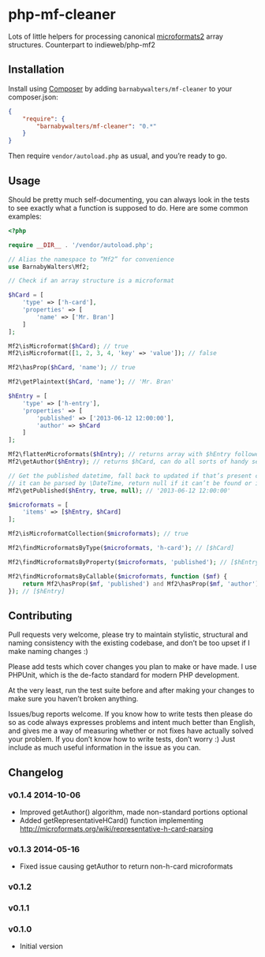 # php-mf-cleaner

Lots of little helpers for processing canonical [microformats2](http://microformats.org/wiki/microformats2) array structures. Counterpart to indieweb/php-mf2

## Installation

Install using [Composer](https://getcomposer.org) by adding `barnabywalters/mf-cleaner` to your composer.json:

```json
{
	"require": {
		"barnabywalters/mf-cleaner": "0.*"
	}
}
```

Then require `vendor/autoload.php` as usual, and you’re ready to go.

## Usage

Should be pretty much self-documenting, you can always look in the tests to see 
exactly what a function is supposed to do. Here are some common examples:

```php
<?php

require __DIR__ . '/vendor/autoload.php';

// Alias the namespace to ”Mf2” for convenience
use BarnabyWalters\Mf2;

// Check if an array structure is a microformat

$hCard = [
	'type' => ['h-card'],
	'properties' => [
		'name' => ['Mr. Bran']
	]
];

Mf2\isMicroformat($hCard); // true
Mf2\isMicroformat([1, 2, 3, 4, 'key' => 'value']); // false

Mf2\hasProp($hCard, 'name'); // true

Mf2\getPlaintext($hCard, 'name'); // 'Mr. Bran'

$hEntry = [
	'type' => ['h-entry'],
	'properties' => [
		'published' => ['2013-06-12 12:00:00'],
		'author' => $hCard
	]
];

Mf2\flattenMicroformats($hEntry); // returns array with $hEntry followed by $hCard
Mf2\getAuthor($hEntry); // returns $hCard, can do all sorts of handy searching

// Get the published datetime, fall back to updated if that’s present check that
// it can be parsed by \DateTime, return null if it can’t be found or is invalid
Mf2\getPublished($hEntry, true, null); // '2013-06-12 12:00:00'

$microformats = [
	'items' => [$hEntry, $hCard]
];

Mf2\isMicroformatCollection($microformats); // true

Mf2\findMicroformatsByType($microformats, 'h-card'); // [$hCard]

Mf2\findMicroformatsByProperty($microformats, 'published'); // [$hEntry]

Mf2\findMicroformatsByCallable($microformats, function ($mf) {
	return Mf2\hasProp($mf, 'published') and Mf2\hasProp($mf, 'author');
}); // [$hEntry]

```

## Contributing

Pull requests very welcome, please try to maintain stylistic, structural
and naming consistency with the existing codebase, and don’t be too upset if I 
make naming changes :)

Please add tests which cover changes you plan to make or have made. I use PHPUnit,
which is the de-facto standard for modern PHP development.

At the very least, run the test suite before and after making your changes to 
make sure you haven’t broken anything.

Issues/bug reports welcome. If you know how to write tests then please do so as
code always expresses problems and intent much better than English, and gives me
a way of measuring whether or not fixes have actually solved your problem. If you
don’t know how to write tests, don’t worry :) Just include as much useful information
in the issue as you can.

## Changelog

### v0.1.4 2014-10-06
* Improved getAuthor() algorithm, made non-standard portions optional
* Added getRepresentativeHCard() function implementing http://microformats.org/wiki/representative-h-card-parsing

### v0.1.3 2014-05-16
* Fixed issue causing getAuthor to return non-h-card microformats

### v0.1.2

### v0.1.1

### v0.1.0
* Initial version